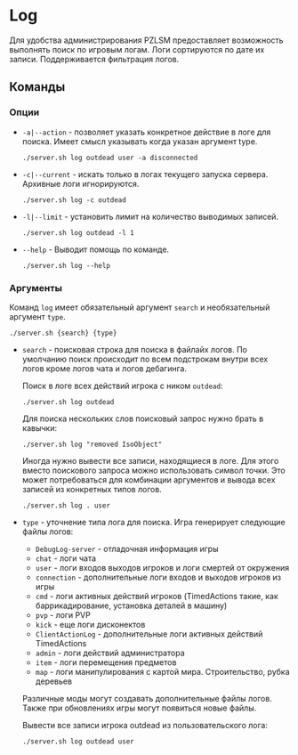 # Log
Для удобства администрирования PZLSM предоставляет возможность выполнять поиск по игровым логам. Логи сортируются по дате их записи. Поддерживается фильтрация логов.  

## Команды

### Опции

* `-a|--action` - позволяет указать конкретное действие в логе для поиска. Имеет смысл указывать когда указан аргумент type.

      ./server.sh log outdead user -a disconnected

* `-c|--current` - искать только в логах текущего запуска сервера. Архивные логи игнорируются.

      ./server.sh log -с outdead

* `-l|--limit` - установить лимит на количество выводимых записей.

      ./server.sh log outdead -l 1

* `--help` - Выводит помощь по команде.

      ./server.sh log --help

### Аргументы
Команд `log` имеет обязательный аргумент `search` и необязательный аргумент `type`. 

    ./server.sh {search} {type}

* `search` - поисковая строка для поиска в файлайх логов. По умолчанию поиск происходит по всем подстрокам внутри всех логов кроме логов чата и логов дебагинга.  

  Поиск в логе всех действий игрока с ником `outdead`:

      ./server.sh log outdead

  Для поиска нескольких слов поисковый запрос нужно брать в кавычки:

      ./server.sh log "removed IsoObject"
  
  Иногда нужно вывести все записи, находящиеся в логе. Для этого вместо поискового запроса можно использовать символ точки. Это может потребоваться для комбинации аргументов и вывода всех записей из конкретных типов логов.

      ./server.sh log . user

* `type` - уточнение типа лога для поиска. Игра генерирует следующие файлы логов: 
  * `DebugLog-server` - отладочная информация игры
  * `chat` - логи чата
  * `user` - логи входов выходов игроков и логи смертей от окружения 
  * `connection` - дополнительные логи входов и выходов игроков из игры
  * `cmd` - логи активных действий игроков (TimedActions такие, как баррикадирование, установка деталей в машину)
  * `pvp` - логи PVP
  * `kick` - еще логи дисконектов
  * `ClientActionLog` - дополнительные логи активных действий TimedActions
  * `admin` - логи действий администратора
  * `item` - логи перемещения предметов
  * `map` - логи манипулирования с картой мира. Строительство, рубка деревьев

  Различные моды могут создавать дополнительные файлы логов. Также при обновлениях игры могут появиться новые файлы.

  Вывести все записи игрока outdead из пользовательского лога: 

      ./server.sh log outdead user
